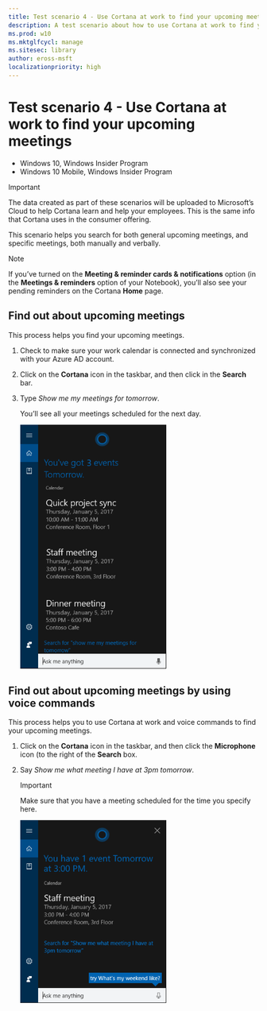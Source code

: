 ```yaml
---
title: Test scenario 4 - Use Cortana at work to find your upcoming meetings (Windows 10)
description: A test scenario about how to use Cortana at work to find your upcoming meetings.
ms.prod: w10
ms.mktglfcycl: manage
ms.sitesec: library
author: eross-msft
localizationpriority: high
---
```


# Test scenario 4 - Use Cortana at work to find your upcoming meetings

-   Windows 10, Windows Insider Program 
-   Windows 10 Mobile, Windows Insider Program

>[!IMPORTANT]
>The data created as part of these scenarios will be uploaded to Microsoft’s Cloud to help Cortana learn and help your employees. This is the same info that Cortana uses in the consumer offering.

This scenario helps you search for both general upcoming meetings, and specific meetings, both manually and verbally.

>[!NOTE]
>If you’ve turned on the **Meeting & reminder cards & notifications** option (in the **Meetings & reminders** option of your Notebook), you’ll also see your pending reminders on the Cortana **Home** page.

## Find out about upcoming meetings
This process helps you find your upcoming meetings.

1. Check to make sure your work calendar is connected and synchronized with your Azure AD account.

2. Click on the **Cortana** icon in the taskbar, and then click in the **Search** bar.

3. Type _Show me my meetings for tomorrow_.

    You’ll see all your meetings scheduled for the next day.

    ![Cortana at work, showing all upcoming meetings](images/cortana-meeting-tomorrow.png)

## Find out about upcoming meetings by using voice commands
This process helps you to use Cortana at work and voice commands to find your upcoming meetings.

1.	Click on the **Cortana** icon in the taskbar, and then click the **Microphone** icon (to the right of the **Search** box.

2.	Say _Show me what meeting I have at 3pm tomorrow_.

    >[!IMPORTANT]
    >Make sure that you have a meeting scheduled for the time you specify here.

    ![Cortana at work, showing the meeting scheduled for 3pm](images/cortana-meeting-specific-time.png)


